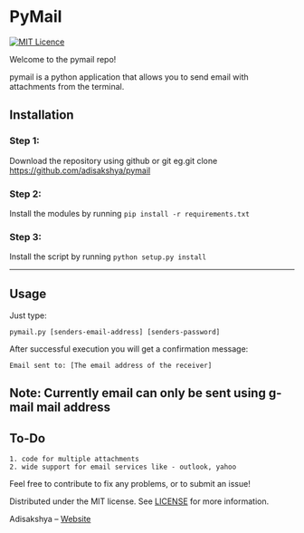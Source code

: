 # PyMail

[![MIT Licence](https://badges.frapsoft.com/os/mit/mit.png?v=103)](https://opensource.org/licenses/mit-license.php)

Welcome to the pymail repo!

pymail is a python application that allows you to send email with attachments from the terminal.

## Installation

### Step 1: 
Download the repository using github or git eg.git clone https://github.com/adisakshya/pymail

### Step 2: 
Install the modules by running `pip install -r requirements.txt`


### Step 3: 
Install the script by running `python setup.py install`

---
## Usage

Just type:
```
pymail.py [senders-email-address] [senders-password]
```

After successful execution you will get a confirmation message:
```
Email sent to: [The email address of the receiver]
```

Note: Currently email can only be sent using g-mail mail address
---

## To-Do
    1. code for multiple attachments
    2. wide support for email services like - outlook, yahoo

Feel free to contribute to fix any problems, or to submit an issue!

Distributed under the MIT license. See [LICENSE](https://github.com/adisakshya/pymail/blob/master/LICENSE) for more information.

Adisakshya – [Website](https://adisakshya.github.io)

